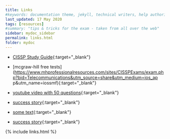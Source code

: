 ```yaml
---
title: Links
#keywords: documentation theme, jekyll, technical writers, help authoring tools, hat replacements
last_updated: 17 May 2020
tags: [resources]
#summary: "tips & tricks for the exam - taken from all over the web"
sidebar: mydoc_sidebar
permalink: links.html
folder: mydoc
---
```



- [CISSP Study Guide](https://simonowens157.gitlab.io/cissp/){:target="_blank"}

- [mcgraw-hill free tests](https://www.mhprofessionalresources.com/sites/CISSPExams/exam.php?bid=Telecommunications&utm_source=share&utm_medium=ios_ap
p&utm_name=iossmf){:target="_blank"}

- [youtube video with 50 questions](https://www.youtube.com/watch?v=-21VY4IDzew&feature=youtu.be&utm_source=share&utm_medium=ios_app&utm_name=iossmf){:target="_blank"}


- [success story](https://satiex.net/2019/10/25/certified-information-systems-security-professional/){:target="_blank"}
- [some text](https://luc.desfosses.fr/CISSP/){:target="_blank"}
- [success story](https://www.securityartwork.es/2019/04/05/cissp-certificate-ii-personal-experience/){:target="_blank"}


{% include links.html %}
